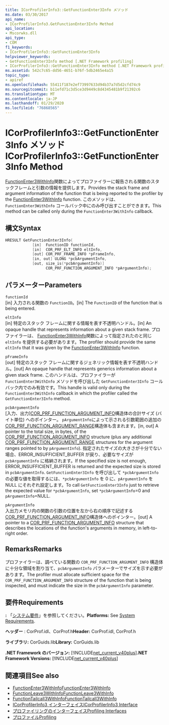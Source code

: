 ```yaml
---
title: ICorProfilerInfo3::GetFunctionEnter3Info メソッド
ms.date: 03/30/2017
api_name:
- ICorProfilerInfo3.GetFunctionEnter3Info Method
api_location:
- Mscorwks.dll
api_type:
- COM
f1_keywords:
- ICorProfilerInfo3::GetFunctionEnter3Info
helpviewer_keywords:
- GetFunctionEnter3Info method [.NET Framework profiling]
- ICorProfilerInfo3::GetFunctionEnter3Info method [.NET Framework profiling]
ms.assetid: 542c7c65-dd56-4651-b76f-5db2465e4a15
topic_type:
- apiref
ms.openlocfilehash: 55411f187e2ef73997633d94b37a7d5d2cfd74c9
ms.sourcegitcommit: b11efd71c3d5ce3d9449c8d4345481b9f21392c6
ms.translationtype: MT
ms.contentlocale: ja-JP
ms.lasthandoff: 01/29/2020
ms.locfileid: "76868565"
---
```

# <a name="icorprofilerinfo3getfunctionenter3info-method"></a><span data-ttu-id="3fc96-102">ICorProfilerInfo3::GetFunctionEnter3Info メソッド</span><span class="sxs-lookup"><span data-stu-id="3fc96-102">ICorProfilerInfo3::GetFunctionEnter3Info Method</span></span>
<span data-ttu-id="3fc96-103">[FunctionEnter3WithInfo](functionenter3withinfo-function.md)関数によってプロファイラーに報告される関数のスタックフレームと引数の情報を提供します。</span><span class="sxs-lookup"><span data-stu-id="3fc96-103">Provides the stack frame and argument information of the function that is being reported to the profiler by the [FunctionEnter3WithInfo](functionenter3withinfo-function.md) function.</span></span> <span data-ttu-id="3fc96-104">このメソッドは、`FunctionEnter3WithInfo` コールバック中にのみ呼び出すことができます。</span><span class="sxs-lookup"><span data-stu-id="3fc96-104">This method can be called only during the `FunctionEnter3WithInfo` callback.</span></span>  
  
## <a name="syntax"></a><span data-ttu-id="3fc96-105">構文</span><span class="sxs-lookup"><span data-stu-id="3fc96-105">Syntax</span></span>  
  
```cpp  
HRESULT GetFunctionEnter3Info(  
            [in]  FunctionID functionId,   
            [in]  COR_PRF_ELT_INFO eltInfo,  
            [out] COR_PRF_FRAME_INFO *pFrameInfo,  
            [in, out] ULONG *pcbArgumentInfo,  
            [out, size_is(*pcbArgumentInfo)]  
                  COR_PRF_FUNCTION_ARGUMENT_INFO *pArgumentInfo);  
```  
  
## <a name="parameters"></a><span data-ttu-id="3fc96-106">パラメーター</span><span class="sxs-lookup"><span data-stu-id="3fc96-106">Parameters</span></span>  
 `functionId`  
 <span data-ttu-id="3fc96-107">[in] 入力される関数の `FunctionID`。</span><span class="sxs-lookup"><span data-stu-id="3fc96-107">[in] The `FunctionID` of the function that is being entered.</span></span>  
  
 `eltInfo`  
 <span data-ttu-id="3fc96-108">[in] 特定のスタック フレームに関する情報を表す不透明ハンドル。</span><span class="sxs-lookup"><span data-stu-id="3fc96-108">[in] An opaque handle that represents information about a given stack frame.</span></span> <span data-ttu-id="3fc96-109">プロファイラーは、 [FunctionEnter3WithInfo](functionenter3withinfo-function.md)関数によって指定されたのと同じ `eltInfo` を提供する必要があります。</span><span class="sxs-lookup"><span data-stu-id="3fc96-109">The profiler should provide the same `eltInfo` that it was given by the [FunctionEnter3WithInfo](functionenter3withinfo-function.md) function.</span></span>  
  
 `pFrameInfo`  
 <span data-ttu-id="3fc96-110">[out] 特定のスタック フレームに関するジェネリック情報を表す不透明ハンドル。</span><span class="sxs-lookup"><span data-stu-id="3fc96-110">[out] An opaque handle that represents generics information about a given stack frame.</span></span> <span data-ttu-id="3fc96-111">このハンドルは、プロファイラーが `FunctionEnter3WithInfo` メソッドを呼び出した `GetFunctionEnter3Info` コールバック内でのみ有効です。</span><span class="sxs-lookup"><span data-stu-id="3fc96-111">This handle is valid only during the `FunctionEnter3WithInfo` callback in which the profiler called the `GetFunctionEnter3Info` method.</span></span>  
  
 `pcbArgumentInfo`  
 <span data-ttu-id="3fc96-112">[入力、出力][COR_PRF_FUNCTION_ARGUMENT_INFO](cor-prf-function-argument-info-structure.md)構造体の合計サイズ (バイト単位) へのポインター。 `pArgumentInfo`によって示される引数範囲の追加の[COR_PRF_FUNCTION_ARGUMENT_RANGE](cor-prf-function-argument-range-structure.md)構造体も含まれます。</span><span class="sxs-lookup"><span data-stu-id="3fc96-112">[in, out] A pointer to the total size, in bytes, of the [COR_PRF_FUNCTION_ARGUMENT_INFO](cor-prf-function-argument-info-structure.md) structure (plus any additional [COR_PRF_FUNCTION_ARGUMENT_RANGE](cor-prf-function-argument-range-structure.md) structures for the argument ranges pointed to by `pArgumentInfo`).</span></span> <span data-ttu-id="3fc96-113">指定されたサイズの大きさが十分でない場合、ERROR_INSUFFICIENT_BUFFER が戻り、必要なサイズが `pcbArgumentInfo` に格納されます。</span><span class="sxs-lookup"><span data-stu-id="3fc96-113">If the specified size is not enough, ERROR_INSUFFICIENT_BUFFER is returned and the expected size is stored in `pcbArgumentInfo`.</span></span> <span data-ttu-id="3fc96-114">`GetFunctionEnter3Info` を呼び出して `*pcbArgumentInfo` の必要な値を取得するには、`*pcbArgumentInfo` を 0 に、`pArgumentInfo` を NULL にそれぞれ設定します。</span><span class="sxs-lookup"><span data-stu-id="3fc96-114">To call `GetFunctionEnter3Info` just to retrieve the expected value for `*pcbArgumentInfo`, set `*pcbArgumentInfo`=0 and `pArgumentInfo`=NULL.</span></span>  
  
 `pArgumentInfo`  
 <span data-ttu-id="3fc96-115">入出力メモリ内の関数の引数の位置を左から右の順序で記述する[COR_PRF_FUNCTION_ARGUMENT_INFO](cor-prf-function-argument-info-structure.md)構造体へのポインター。</span><span class="sxs-lookup"><span data-stu-id="3fc96-115">[out] A pointer to a [COR_PRF_FUNCTION_ARGUMENT_INFO](cor-prf-function-argument-info-structure.md) structure that describes the locations of the function's arguments in memory, in left-to-right order.</span></span>  
  
## <a name="remarks"></a><span data-ttu-id="3fc96-116">Remarks</span><span class="sxs-lookup"><span data-stu-id="3fc96-116">Remarks</span></span>  
 <span data-ttu-id="3fc96-117">プロファイラーは、調べている関数の `COR_PRF_FUNCTION_ARGUMENT_INFO` 構造体に十分な領域を割り当て、`pcbArgumentInfo` パラメーターでサイズを示す必要があります。</span><span class="sxs-lookup"><span data-stu-id="3fc96-117">The profiler must allocate sufficient space for the `COR_PRF_FUNCTION_ARGUMENT_INFO` structure of the function that is being inspected, and must indicate the size in the `pcbArgumentInfo` parameter.</span></span>  
  
## <a name="requirements"></a><span data-ttu-id="3fc96-118">要件</span><span class="sxs-lookup"><span data-stu-id="3fc96-118">Requirements</span></span>  
 <span data-ttu-id="3fc96-119">**:** 「[システム要件](../../../../docs/framework/get-started/system-requirements.md)」を参照してください。</span><span class="sxs-lookup"><span data-stu-id="3fc96-119">**Platforms:** See [System Requirements](../../../../docs/framework/get-started/system-requirements.md).</span></span>  
  
 <span data-ttu-id="3fc96-120">**ヘッダー** : CorProf.idl、CorProf.h</span><span class="sxs-lookup"><span data-stu-id="3fc96-120">**Header:** CorProf.idl, CorProf.h</span></span>  
  
 <span data-ttu-id="3fc96-121">**ライブラリ:** CorGuids.lib</span><span class="sxs-lookup"><span data-stu-id="3fc96-121">**Library:** CorGuids.lib</span></span>  
  
 <span data-ttu-id="3fc96-122">**.NET Framework のバージョン:** [!INCLUDE[net_current_v40plus](../../../../includes/net-current-v40plus-md.md)]</span><span class="sxs-lookup"><span data-stu-id="3fc96-122">**.NET Framework Versions:** [!INCLUDE[net_current_v40plus](../../../../includes/net-current-v40plus-md.md)]</span></span>  
  
## <a name="see-also"></a><span data-ttu-id="3fc96-123">関連項目</span><span class="sxs-lookup"><span data-stu-id="3fc96-123">See also</span></span>

- [<span data-ttu-id="3fc96-124">FunctionEnter3WithInfo</span><span class="sxs-lookup"><span data-stu-id="3fc96-124">FunctionEnter3WithInfo</span></span>](functionenter3withinfo-function.md)
- [<span data-ttu-id="3fc96-125">FunctionLeave3WithInfo</span><span class="sxs-lookup"><span data-stu-id="3fc96-125">FunctionLeave3WithInfo</span></span>](functionleave3withinfo-function.md)
- [<span data-ttu-id="3fc96-126">FunctionTailcall3WithInfo</span><span class="sxs-lookup"><span data-stu-id="3fc96-126">FunctionTailcall3WithInfo</span></span>](functiontailcall3withinfo-function.md)
- [<span data-ttu-id="3fc96-127">ICorProfilerInfo3 インターフェイス</span><span class="sxs-lookup"><span data-stu-id="3fc96-127">ICorProfilerInfo3 Interface</span></span>](icorprofilerinfo3-interface.md)
- [<span data-ttu-id="3fc96-128">プロファイリングのインターフェイス</span><span class="sxs-lookup"><span data-stu-id="3fc96-128">Profiling Interfaces</span></span>](profiling-interfaces.md)
- [<span data-ttu-id="3fc96-129">プロファイル</span><span class="sxs-lookup"><span data-stu-id="3fc96-129">Profiling</span></span>](index.md)
